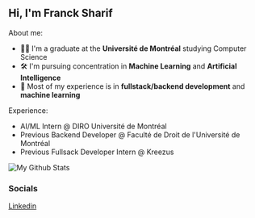 ## Hi, I'm Franck Sharif
About me:
- 👨‍🎓 I'm a graduate at the **Université de Montréal** studying Computer Science
- 🛠️ I'm pursuing concentration in **Machine Learning** and **Artificial Intelligence**
- 🧰 Most of my experience is in **fullstack/backend development** and **machine learning**

Experience:
- AI/ML Intern @ DIRO Université de Montréal
- Previous Backend Developer @ Faculté de Droit de l'Université de Montréal
- Previous Fullsack Developer Intern @ Kreezus

![My Github Stats](https://github-readme-stats.vercel.app/api?username=francksharif&theme=radical&show_icons=True)


### Socials

 [Linkedin](www.linkedin.com/in/badini-franck)
